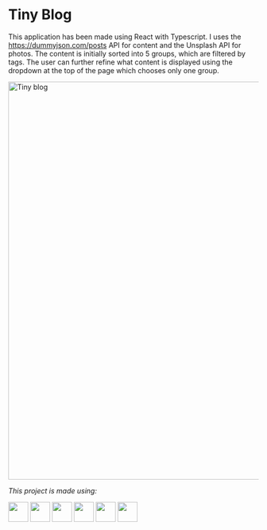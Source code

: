 # Tiny Blog

This application has been made using React with Typescript. I uses the https://dummyjson.com/posts API for content and the Unsplash API for photos. The content is initially sorted into 5 groups, which are filtered by tags. The user can further refine what content is displayed using the dropdown at the top of the page which chooses only one group.

<img width="800" alt="Tiny blog" src="https://user-images.githubusercontent.com/110406695/213300096-de9c6608-ee3a-4938-8ece-4b16f25e8c21.png">

<i>This project is made using: </i>

<div>
    <img height=40 src="https://cdn.jsdelivr.net/gh/devicons/devicon/icons/javascript/javascript-original.svg"/>
    <img height=40 src="https://cdn.jsdelivr.net/gh/devicons/devicon/icons/typescript/typescript-original.svg"/>
    <img height=40 src="https://cdn.jsdelivr.net/gh/devicons/devicon/icons/nodejs/nodejs-original.svg" />
    <img height=40 src="https://cdn.jsdelivr.net/gh/devicons/devicon/icons/react/react-original.svg" />
    <img height=40 src="https://cdn.jsdelivr.net/gh/devicons/devicon/icons/html5/html5-original.svg" />
    <img height=40 src="https://cdn.jsdelivr.net/gh/devicons/devicon/icons/css3/css3-original.svg" />
</div>


